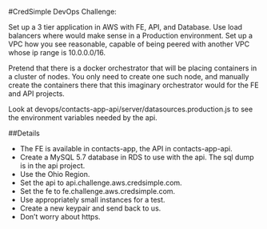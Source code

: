 #CredSimple DevOps Challenge:

Set up a 3 tier application in AWS with FE, API, and Database. Use load balancers where would make sense in a Production environment. Set up a VPC how you see reasonable, capable of being peered with another VPC whose ip range is 10.0.0.0/16. 

Pretend that there is a docker orchestrator that will be placing containers in a cluster of nodes. You only need to create one such node, and manually create the containers there that this imaginary orchestrator would for the FE and API projects.

Look at devops/contacts-app-api/server/datasources.production.js to see the environment variables needed by the api.

##Details

* The FE is available in contacts-app, the API in contacts-app-api.
* Create a MySQL 5.7 database in RDS to use with the api. The sql dump is in the api project.
* Use the Ohio Region.
* Set the api to api.challenge.aws.credsimple.com.
* Set the fe to fe.challenge.aws.credsimple.com.
* Use appropriately small instances for a test.
* Create a new keypair and send back to us.
* Don’t worry about https.
